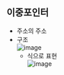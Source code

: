 ## 이중포인터
  * 주소의 주소
  * 구조</br>
  ![image](https://user-images.githubusercontent.com/98008421/168037982-410cfc25-571b-4cd5-867c-0f9efc34c62c.png)</br>
    - 식으로 표현</br>
    ![image](https://user-images.githubusercontent.com/98008421/168038085-d4fb3343-9259-4621-81ed-9b30f9df38e2.png)</br>

    
